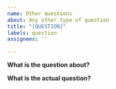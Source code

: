```yaml
---
name: Other questions
about: Any other type of question
title: "[QUESTION]"
labels: question
assignees: ''

---
```


<!--
[Issue; Type: 4; Version: 1.0;]

Do NOT delete/change anything inside < ! - - and - - >!!!
-->

**What is the question about?** <!--[Title;]-->


**What is the actual question?** <!--[Title;]-->
